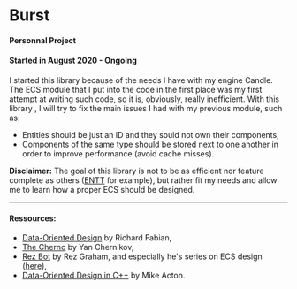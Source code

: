 # Burst
#### Personnal Project
#### Started in August 2020 - Ongoing

I started this library because of the needs I have with my engine Candle. The ECS module that I put into the code in the first place was my first attempt at writing such code, so it is, obviously, really inefficient.
With this library , I will try to fix the main issues I had with my previous module, such as:
- Entities should be just an ID and they sould not own their components,
- Components of the same type should be stored next to one another in order to improve performance (avoid cache misses).

**Disclaimer:** The goal of this library is not to be as efficient nor feature complete as others ([ENTT](https://github.com/skypjack/entt) for example), but rather fit my needs and allow me to learn how a proper ECS should be designed.

---
#### Ressources:
- [Data-Oriented Design](https://www.dataorienteddesign.com/dodbook/) by Richard Fabian,
- [The Cherno](https://www.youtube.com/c/TheChernoProject/videos) by Yan Chernikov,
- [Rez Bot](https://www.youtube.com/user/rezination/videos) by Rez Graham, and especially he's series on ECS design ([here](https://www.youtube.com/watch?v=5KugyHKsXLQ&list=PLUUXnYtS5hcVFwd4Z794vA-HsoF2OIWlR)),
- [Data-Oriented Design in C++](https://www.youtube.com/watch?v=rX0ItVEVjHc) by Mike Acton.

